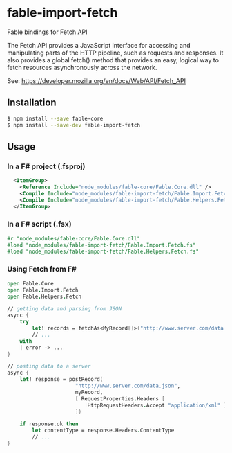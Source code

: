 # fable-import-fetch

Fable bindings for Fetch API


The Fetch API provides a JavaScript interface for accessing and manipulating parts of the HTTP pipeline, such as requests and responses. 
It also provides a global fetch() method that provides an easy, logical way to fetch resources asynchronously across the network.

See: https://developer.mozilla.org/en/docs/Web/API/Fetch_API

## Installation

```sh
$ npm install --save fable-core
$ npm install --save-dev fable-import-fetch
```

## Usage

### In a F# project (.fsproj)

```xml
  <ItemGroup>
    <Reference Include="node_modules/fable-core/Fable.Core.dll" />
    <Compile Include="node_modules/fable-import-fetch/Fable.Import.Fetch.fs" />
    <Compile Include="node_modules/fable-import-fetch/Fable.Helpers.Fetch.fs" />
  </ItemGroup>
```

### In a F# script (.fsx)

```fsharp
#r "node_modules/fable-core/Fable.Core.dll"
#load "node_modules/fable-import-fetch/Fable.Import.Fetch.fs"
#load "node_modules/fable-import-fetch/Fable.Helpers.Fetch.fs"

```

### Using Fetch from F#

```fsharp
open Fable.Core
open Fable.Import.Fetch
open Fable.Helpers.Fetch

// getting data and parsing from JSON
async { 
    try 
        let! records = fetchAs<MyRecord[]>("http://www.server.com/data.json" , [])
        // ...
    with
    | error -> ...
} 

// posting data to a server
async { 
    let! response = postRecord(
                      "http://www.server.com/data.json", 
                      myRecord,
                      [ RequestProperties.Headers [ 
                          HttpRequestHeaders.Accept "application/xml" ]
                      ])

    if response.ok then
        let contentType = response.Headers.ContentType
        // ...
}

```
